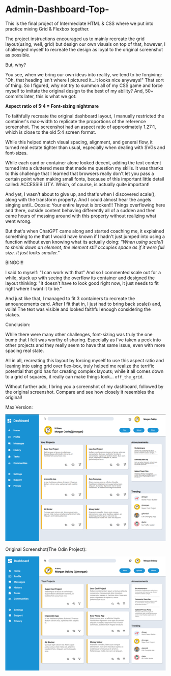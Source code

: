 # Admin-Dashboard-Top-

This is the final project of Intermediate HTML &amp; CSS where we put into practice mixing Grid &amp; Flexbox together. 

The project instructions encouraged us to mainly recreate the grid layout(using, well, grid) but design our own visuals on top of that, however, I challenged myself to recreate the design as loyal to the original screenshot as possible.

But, why?

You see, when we bring our own ideas into reality, we tend to be forgiving: "Oh, that heading isn't where I pictured it...it looks nice anyways!" That sort of thing. So I figured, why not try to summon all of my CSS game and force myself to imitate the original design to the best of my ability? And, 50+ commits later, this is what we got:

**Aspect ratio of 5:4 = Font-sizing nightmare**

To faithfully recreate the original dashboard layout, I manually restricted the container's max-width to replicate the proportions of the reference screenshot. The screenshot had an aspect ratio of approximately 1.27:1, which is close to the old 5:4 screen format. 

While this helped match visual spacing, alignment, and general flow, it turned real estate tighter than usual, especially when dealing with SVGs and font-sizes. 

While each card or container alone looked decent, adding the text content turned into a cluttered mess that made me question my skills. It was thanks to this challenge that I learned that browsers really don't let you pass a certain point when making small fonts, because of this important little detail called: ACCESSIBILITY. Which, of course, is actually quite important! 

And yet, I wasn't about to give up, and that's when I discovered scale(), along with the transform property. And I could almost hear the angels singing until...Oopsie: Your entire layout is broken!!! Things overflowing here and there, outside content behaving differently all of a sudden and then came hours of messing around with this property without realizing what went wrong. 

But that's when ChatGPT came along and started coaching me, it explained something to me that I would have known if I hadn't just jumped into using a function without even knowing what its actually doing: *"When using scale() to shrink down an element, the element still occupies space as if it were full size. It just looks smaller."*

BINGO!!!

I said to myself: "I can work with that" And so I commented scale out for a while, stuck up with seeing the overflow its container and designed the layout thinking: "It doesn't have to look good right now, it just needs to fit right where I want it to be." 

And just like that, I managed to fit 3 containers to recreate the announcements card. After I fit that in, I just had to bring back scale() and, voila! The text was visible and looked faithful enough considering the stakes. 

Conclusion:

While there were many other challenges, font-sizing was truly the one bump that I felt was worthy of sharing. Especially as I've taken a peek into other projects and they really seem to have that same issue, even with more spacing real state.

All in all, recreating this layout by forcing myself to use this aspect ratio and leaning into using grid over flex-box, truly helped me realize the terrific potential that grid has for creating complex layouts; while it all comes down to a grid of squares, it really can make things look... `off_the_grid`.

Without further ado, I bring you a screenshot of my dashboard, followed by the original screenshot. Compare and see how closely it resembles the original!

Max Version:

![Max Preview](image/dashboard-screenshot.png)

Original Screenshot(The Odin Project):

![Original Version](image/db_screenshot_og.png)